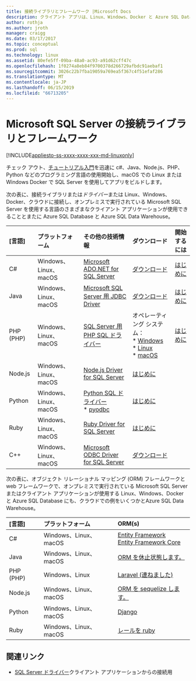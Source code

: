```yaml
---
title: 接続ライブラリとフレームワーク |Microsoft Docs
description: クライアント アプリは、Linux、Windows、Docker と Azure SQL Database と Azure SQL Data Warehouse にも、クラウドまたはオンプレミスで実行されている Microsoft SQL Server に接続するさまざまな言語から使用できる接続ドライバーの一覧を表示します。
author: rothja
ms.author: jroth
manager: craigg
ms.date: 03/17/2017
ms.topic: conceptual
ms.prod: sql
ms.technology: linux
ms.assetid: 80efe5ff-09ba-48a0-ac93-a91d62cff47c
ms.openlocfilehash: 1f0274a8eb84f9700378d266729afbdc91aebaf1
ms.sourcegitcommit: 3026c22b7fba19059a769ea5f367c4f51efaf286
ms.translationtype: MT
ms.contentlocale: ja-JP
ms.lasthandoff: 06/15/2019
ms.locfileid: "66713205"
---
```

# <a name="connectivity-libraries-and-frameworks-for-microsoft-sql-server"></a>Microsoft SQL Server の接続ライブラリとフレームワーク

[!INCLUDE[appliesto-ss-xxxx-xxxx-xxx-md-linuxonly](../includes/appliesto-ss-xxxx-xxxx-xxx-md-linuxonly.md)]

チェック アウト、[チュートリアル入門](https://aka.ms/sqldev)を迅速に c#、Java、Node.js、PHP、Python などのプログラミング言語の使用開始し、macOS での Linux または Windows Docker で SQL Server を使用してアプリをビルドします。

次の表に、接続ライブラリまたは*ドライバー*または Linux、Windows、Docker、クラウドに接続し、オンプレミスで実行されている Microsoft SQL Server を使用する言語のさまざまなクライアント アプリケーションが使用できることとまたに Azure SQL Database と Azure SQL Data Warehouse。 

| [言語] | プラットフォーム | その他の技術情報 | ダウンロード | 開始するには |
| :-- | :-- | :-- | :-- | :-- |
| C# | Windows、Linux、macOS | [Microsoft ADO.NET for SQL Server](https://msdn.microsoft.com/library/mt657768.aspx) | [ダウンロード](https://msdn.microsoft.com/vstudio/aa496123.aspx) | [はじめに](https://www.microsoft.com/sql-server/developer-get-started/csharp/ubuntu)
| Java | Windows、Linux、macOS | [Microsoft SQL Server 用 JDBC Driver](https://msdn.microsoft.com/library/mt484311.aspx) | [ダウンロード](https://go.microsoft.com/fwlink/?LinkId=245496) |  [はじめに](https://www.microsoft.com/sql-server/developer-get-started/java/ubuntu)
| PHP (PHP) | Windows、Linux、macOS| [SQL Server 用 PHP SQL ドライバー](../connect/php/microsoft-php-driver-for-sql-server.md) | オペレーティング システム： <br/> \* [Windows](https://www.microsoft.com/download/details.aspx?id=20098) <br/> \* [Linux](https://github.com/Microsoft/msphpsql/tree/dev#install-unix) <br/> \* [macOS](https://github.com/Microsoft/msphpsql/tree/dev#install-unix) |  [はじめに](https://www.microsoft.com/sql-server/developer-get-started/php/ubuntu)
| Node.js | Windows、Linux、macOS | [Node.js Driver for SQL Server](../connect/node-js/node-js-driver-for-sql-server.md) |  [はじめに](https://www.microsoft.com/sql-server/developer-get-started/node/ubuntu)
| Python | Windows、Linux、macOS | [Python SQL ドライバー](../connect/python/python-driver-for-sql-server.md) <br/> \* [pyodbc](https://msdn.microsoft.com/library/mt763257.aspx) |  [はじめに](https://www.microsoft.com/sql-server/developer-get-started/python/ubuntu)
| Ruby | Windows、Linux、macOS | [Ruby Driver for SQL Server](../connect/ruby/ruby-driver-for-sql-server.md) | [はじめに](https://www.microsoft.com/sql-server/developer-get-started/ruby/ubuntu)
| C++ | Windows、Linux、macOS | [Microsoft ODBC Driver for SQL Server](https://msdn.microsoft.com/library/mt654048(v=sql.1).aspx) | [ダウンロード](https://msdn.microsoft.com/library/mt654048(v=sql.1).aspx) |  

次の表に、オブジェクト リレーショナル マッピング (ORM) フレームワークと web フレームワークで、オンプレミスで実行されている Microsoft SQL Server またはクライアント アプリケーションが使用する Linux、Windows、Docker と Azure SQL Database にも、クラウドでの例をいくつかとAzure SQL Data Warehouse。 

| [言語] | プラットフォーム | ORM(s) |
| :-- | :-- | :-- |
| C# | Windows、Linux、macOS | [Entity Framework](https://docs.microsoft.com/ef)<br>[Entity Framework Core](https://docs.microsoft.com/ef/core/index) |
| Java | Windows、Linux、macOS |[ORM を休止状態します。](https://hibernate.org/orm)|
| PHP (PHP) | Windows、Linux | [Laravel (連ねました)](https://laravel.com/docs/5.0/eloquent) |
| Node.js | Windows、Linux、macOS | [ORM を sequelize します。](https://docs.sequelizejs.com) |
| Python | Windows、Linux、macOS |[Django](https://www.djangoproject.com/) |
| Ruby | Windows、Linux、macOS | [レールを ruby](https://rubyonrails.org/) |

## <a name="related-links"></a>関連リンク
- [SQL Server ドライバー](https://msdn.microsoft.com/library/mt654049.aspx)クライアント アプリケーションからの接続用
